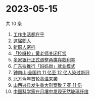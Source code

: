 # 2023-05-15

共 10 条

<!-- BEGIN -->
<!-- 最后更新时间 Mon May 15 2023 23:07:29 GMT+0800 (China Standard Time) -->

1. [工作生活都在乎](https://www.zhihu.com/search?q=%E5%B7%A5%E4%BD%9C%E7%94%9F%E6%B4%BB%E9%83%BD%E5%9C%A8%E4%B9%8E%20)
1. [这届职人](https://www.zhihu.com/search?q=%E8%BF%99%E5%B1%8A%E8%81%8C%E4%BA%BA%20)
1. [新职人密档](https://www.zhihu.com/search?q=%E6%96%B0%E8%81%8C%E4%BA%BA%E5%AF%86%E6%A1%A3)
1. [「挖呀挖」黄老师关闭打赏](https://www.zhihu.com/search?q=%E3%80%8C%E6%8C%96%E5%91%80%E6%8C%96%E3%80%8D%E9%BB%84%E8%80%81%E5%B8%88%E5%85%B3%E9%97%AD%E6%89%93%E8%B5%8F)
1. [多家银行正式调整两类存款利率](https://www.zhihu.com/search?q=%E5%A4%9A%E5%AE%B6%E9%93%B6%E8%A1%8C%E6%AD%A3%E5%BC%8F%E8%B0%83%E6%95%B4%E4%B8%A4%E7%B1%BB%E5%AD%98%E6%AC%BE%E5%88%A9%E7%8E%87)
1. [广东拟推行「妈妈岗」就业模式](https://www.zhihu.com/search?q=%E5%B9%BF%E4%B8%9C%E6%8B%9F%E6%8E%A8%E8%A1%8C%E3%80%8C%E5%A6%88%E5%A6%88%E5%B2%97%E3%80%8D%E5%B0%B1%E4%B8%9A%E6%A8%A1%E5%BC%8F)
1. [钟南山:全国约 11 亿至 12 亿人染过新冠](https://www.zhihu.com/search?q=%E9%92%9F%E5%8D%97%E5%B1%B1%3A%E5%85%A8%E5%9B%BD%E7%BA%A6%2011%20%E4%BA%BF%E8%87%B3%2012%20%E4%BA%BF%E4%BA%BA%E6%9F%93%E8%BF%87%E6%96%B0%E5%86%A0)
1. [北方今年首轮高温来袭](https://www.zhihu.com/search?q=%E5%8C%97%E6%96%B9%E4%BB%8A%E5%B9%B4%E9%A6%96%E8%BD%AE%E9%AB%98%E6%B8%A9%E6%9D%A5%E8%A2%AD)
1. [山西兴县发生重大刑案致 7 死 11 伤](https://www.zhihu.com/search?q=%E5%B1%B1%E8%A5%BF%E5%85%B4%E5%8E%BF%E5%8F%91%E7%94%9F%E9%87%8D%E5%A4%A7%E5%88%91%E6%A1%88%E8%87%B4%207%20%E6%AD%BB%2011%20%E4%BC%A4)
1. [中国科学家在月壤中发现天然玻璃纤维](https://www.zhihu.com/search?q=%E4%B8%AD%E5%9B%BD%E7%A7%91%E5%AD%A6%E5%AE%B6%E5%9C%A8%E6%9C%88%E5%A3%A4%E4%B8%AD%E5%8F%91%E7%8E%B0%E5%A4%A9%E7%84%B6%E7%8E%BB%E7%92%83%E7%BA%A4%E7%BB%B4)

<!-- END -->

